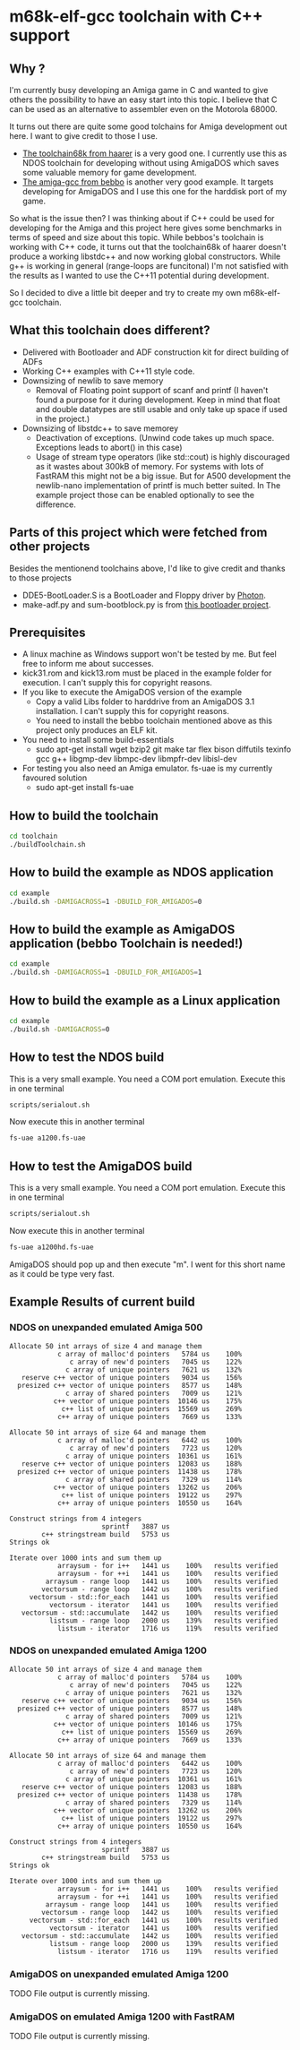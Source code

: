 # m68k-elf-gcc toolchain with C++ support

## Why ?

I'm currently busy developing an Amiga game in C and wanted to give others the possibility to have an easy start into this topic.
I believe that C can be used as an alternative to assembler even on the Motorola 68000.

It turns out there are quite some good tolchains for Amiga development out here.
I want to give credit to those I use.
- [The toolchain68k from haarer](https://github.com/haarer/toolchain68k) is a very good one. I currently use this as NDOS toolchain for developing without using AmigaDOS which saves some valuable memory for game development.
- [The amiga-gcc from bebbo](https://github.com/bebbo/amiga-gcc) is another very good example. It targets developing for AmigaDOS and I use this one for the harddisk port of my game.

So what is the issue then? I was thinking about if C++ could be used for developing for the Amiga and this project here gives some benchmarks in terms of speed and size about this topic. While bebbos's toolchain is working with C++ code, it turns out that the toolchain68k of haarer doesn't produce a working libstdc++ and now working global constructors. While g++ is working in general (range-loops are funcitonal) I'm not satisfied with the results as I wanted to use the C++11 potential during development.

So I decided to dive a little bit deeper and try to create my own m68k-elf-gcc toolchain.

## What this toolchain does different?

- Delivered with Bootloader and ADF construction kit for direct building of ADFs
- Working C++ examples with C++11 style code.
- Downsizing of newlib to save memory
	- Removal of Floating point support of scanf and printf (I haven't found a purpose for it during development. Keep in mind that float and double datatypes are still usable and only take up space if used in the project.)
- Downsizing of libstdc++ to save memorey
	- Deactivation of exceptions. (Unwind code takes up much space. Exceptions leads to abort() in this case)
	- Usage of stream type operators (like std::cout) is highly discouraged as it wastes about 300kB of memory. For systems with lots of FastRAM this might not be a big issue. But for A500 development the newlib-nano implementation of printf is much better suited. In The example project those can be enabled optionally to see the difference.

## Parts of this project which were fetched from other projects

Besides the mentionend toolchains above, I'd like to give credit and thanks to those projects

- DDE5-BootLoader.S is a BootLoader and Floppy driver by [Photon](http://coppershade.org/asmskool/SOURCES/Photon-snippets/DDE5-BootLoader.S).
- make-adf.py and sum-bootblock.py is from [this bootloader project](https://github.com/deplinenoise/trackloader).

## Prerequisites

- A linux machine as Windows support won't be tested by me. But feel free to inform me about successes.
- kick31.rom and kick13.rom must be placed in the example folder for execution. I can't supply this for copyright reasons.
- If you like to execute the AmigaDOS version of the example
	- Copy a valid Libs folder to harddrive from an AmigaDOS 3.1 installation. I can't supply this for copyright reasons.
	- You need to install the bebbo toolchain mentioned above as this project only produces an ELF kit.
- You need to install some build-essentials
	- sudo apt-get install  wget bzip2 git make tar flex bison diffutils texinfo gcc g++ libgmp-dev libmpc-dev libmpfr-dev libisl-dev
- For testing you also need an Amiga emulator. fs-uae is my currently favoured solution
    - sudo apt-get install fs-uae


## How to build the toolchain

```bash
cd toolchain
./buildToolchain.sh
```

## How to build the example as NDOS application

```bash
cd example
./build.sh -DAMIGACROSS=1 -DBUILD_FOR_AMIGADOS=0
```

## How to build the example as AmigaDOS application (bebbo Toolchain is needed!)

```bash
cd example
./build.sh -DAMIGACROSS=1 -DBUILD_FOR_AMIGADOS=1
```

## How to build the example as a Linux application

```bash
cd example
./build.sh -DAMIGACROSS=0
```


## How to test the NDOS build

This is a very small example. You need a COM port emulation.
Execute this in one terminal

```bash
scripts/serialout.sh
```

Now execute this in another terminal

```bash
fs-uae a1200.fs-uae
```

## How to test the AmigaDOS build

This is a very small example. You need a COM port emulation.
Execute this in one terminal

```bash
scripts/serialout.sh
```

Now execute this in another terminal

```bash
fs-uae a1200hd.fs-uae
```
AmigaDOS should pop up and then execute "m". I went for this short name as it could be type very fast.


## Example Results of current build

### NDOS on unexpanded emulated Amiga 500

    Allocate 50 int arrays of size 4 and manage them
                c array of malloc'd pointers   5784 us    100%
                   c array of new'd pointers   7045 us    122%
                  c array of unique pointers   7621 us    132%
       reserve c++ vector of unique pointers   9034 us    156%
      presized c++ vector of unique pointers   8577 us    148%
                  c array of shared pointers   7009 us    121%
               c++ vector of unique pointers  10146 us    175%
                 c++ list of unique pointers  15569 us    269%
                c++ array of unique pointers   7669 us    133%
    
    Allocate 50 int arrays of size 64 and manage them
                c array of malloc'd pointers   6442 us    100%
                   c array of new'd pointers   7723 us    120%
                  c array of unique pointers  10361 us    161%
       reserve c++ vector of unique pointers  12083 us    188%
      presized c++ vector of unique pointers  11438 us    178%
                  c array of shared pointers   7329 us    114%
               c++ vector of unique pointers  13262 us    206%
                 c++ list of unique pointers  19122 us    297%
                c++ array of unique pointers  10550 us    164%
    
    Construct strings from 4 integers
                           sprintf   3887 us
            c++ stringstream build   5753 us
    Strings ok
    
    Iterate over 1000 ints and sum them up
                arraysum - for i++   1441 us    100%   results verified
                arraysum - for ++i   1441 us    100%   results verified
             arraysum - range loop   1441 us    100%   results verified
            vectorsum - range loop   1442 us    100%   results verified
         vectorsum - std::for_each   1441 us    100%   results verified
              vectorsum - iterator   1441 us    100%   results verified
       vectorsum - std::accumulate   1442 us    100%   results verified
              listsum - range loop   2000 us    139%   results verified
                listsum - iterator   1716 us    119%   results verified

### NDOS on unexpanded emulated Amiga 1200

    Allocate 50 int arrays of size 4 and manage them
                c array of malloc'd pointers   5784 us    100%
                   c array of new'd pointers   7045 us    122%
                  c array of unique pointers   7621 us    132%
       reserve c++ vector of unique pointers   9034 us    156%
      presized c++ vector of unique pointers   8577 us    148%
                  c array of shared pointers   7009 us    121%
               c++ vector of unique pointers  10146 us    175%
                 c++ list of unique pointers  15569 us    269%
                c++ array of unique pointers   7669 us    133%
    
    Allocate 50 int arrays of size 64 and manage them
                c array of malloc'd pointers   6442 us    100%
                   c array of new'd pointers   7723 us    120%
                  c array of unique pointers  10361 us    161%
       reserve c++ vector of unique pointers  12083 us    188%
      presized c++ vector of unique pointers  11438 us    178%
                  c array of shared pointers   7329 us    114%
               c++ vector of unique pointers  13262 us    206%
                 c++ list of unique pointers  19122 us    297%
                c++ array of unique pointers  10550 us    164%
    
    Construct strings from 4 integers
                           sprintf   3887 us
            c++ stringstream build   5753 us
    Strings ok
    
    Iterate over 1000 ints and sum them up
                arraysum - for i++   1441 us    100%   results verified
                arraysum - for ++i   1441 us    100%   results verified
             arraysum - range loop   1441 us    100%   results verified
            vectorsum - range loop   1442 us    100%   results verified
         vectorsum - std::for_each   1441 us    100%   results verified
              vectorsum - iterator   1441 us    100%   results verified
       vectorsum - std::accumulate   1442 us    100%   results verified
              listsum - range loop   2000 us    139%   results verified
                listsum - iterator   1716 us    119%   results verified


### AmigaDOS on unexpanded emulated Amiga 1200

TODO File output is currently missing.

### AmigaDOS on emulated Amiga 1200 with FastRAM

TODO File output is currently missing.


